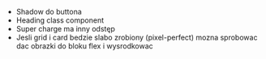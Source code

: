 - Shadow do buttona
- Heading class component
- Super charge ma inny odstęp
- Jesli grid i card bedzie slabo zrobiony (pixel-perfect) mozna sprobowac dac obrazki do bloku flex i wysrodkowac
